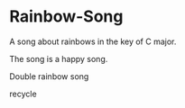# Rainbow-Song

A song about rainbows in the key of C major.

The song is a happy song.

Double rainbow song

recycle 
